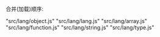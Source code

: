 合并(加载)顺序:

"src/lang/object.js"
"src/lang/lang.js"
"src/lang/array.js"
"src/lang/function.js"
"src/lang/string.js"
"src/lang/type.js"

